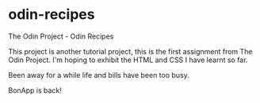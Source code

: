 # odin-recipes

The Odin Project - Odin Recipes

This project is another tutorial project, this is the first assignment from The Odin Project. I'm hoping to exhibit the HTML and CSS I have learnt so far.

Been away for a while life and bills have been too busy.

BonApp is back!

